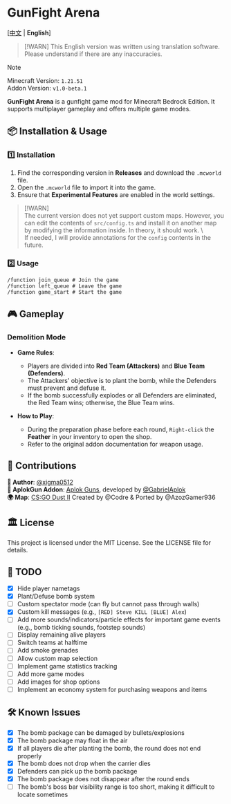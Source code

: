 # GunFight Arena  

[[中文](README.md) | **English**]

> [!WARN]
> This English version was written using translation software. Please understand if there are any inaccuracies. 

> [!NOTE]  
> Minecraft Version: `1.21.51`  
> Addon Version: `v1.0-beta.1`  

**GunFight Arena** is a gunfight game mod for Minecraft Bedrock Edition. It supports multiplayer gameplay and offers multiple game modes.  

## 📦 Installation & Usage  

### 1️⃣ Installation  

1. Find the corresponding version in **Releases** and download the `.mcworld` file.  
2. Open the `.mcworld` file to import it into the game.  
3. Ensure that **Experimental Features** are enabled in the world settings. 

> [!WARN]  
> The current version does not yet support custom maps. However, you can edit the contents of `src/config.ts` and install it on another map by modifying the information inside. In theory, it should work.  \  
> If needed, I will provide annotations for the `config` contents in the future.  

### 2️⃣ Usage  

```
/function join_queue # Join the game  
/function left_queue # Leave the game  
/function game_start # Start the game  
```  

## 🎮 Gameplay  

### **Demolition Mode**  

- **Game Rules**:  
    - Players are divided into **Red Team (Attackers)** and **Blue Team (Defenders)**.  
    - The Attackers' objective is to plant the bomb, while the Defenders must prevent and defuse it.  
    - If the bomb successfully explodes or all Defenders are eliminated, the Red Team wins; otherwise, the Blue Team wins.  

- **How to Play**:  
    - During the preparation phase before each round, `Right-click` the **Feather** in your inventory to open the shop.  
    - Refer to the original addon documentation for weapon usage.  

## 📜 Contributions  

**👤 Author**: [@xigma0512](https://github.com/xigma0512)  
**🎨 AplokGun Addon**: [Aplok Guns](https://mcpedl.com/aplok-guns/), developed by [@GabrielAplok](https://github.com/gabriel-aplok/)  
**🌍 Map**: [CS:GO Dust II](https://mcpedl.com/cs-s-dust-ii/) Created by @Codre & Ported by @AzozGamer936  

## 🏛️ License  
This project is licensed under the MIT License. See the LICENSE file for details.  

## 📌 TODO  
- [x] Hide player nametags  
- [x] Plant/Defuse bomb system  
- [ ] Custom spectator mode (can fly but cannot pass through walls)  
- [x] Custom kill messages (e.g., `[RED] Steve KILL [BLUE] Alex`)  
- [ ] Add more sounds/indicators/particle effects for important game events (e.g., bomb ticking sounds, footstep sounds)  
- [ ] Display remaining alive players  
- [ ] Switch teams at halftime  
- [ ] Add smoke grenades  
- [ ] Allow custom map selection  
- [ ] Implement game statistics tracking  
- [ ] Add more game modes  
- [ ] Add images for shop options  
- [ ] Implement an economy system for purchasing weapons and items  

## 🛠️ Known Issues  
- [x] The bomb package can be damaged by bullets/explosions  
- [x] The bomb package may float in the air  
- [x] If all players die after planting the bomb, the round does not end properly  
- [x] The bomb does not drop when the carrier dies  
- [x] Defenders can pick up the bomb package  
- [x] The bomb package does not disappear after the round ends  
- [ ] The bomb's boss bar visibility range is too short, making it difficult to locate sometimes  